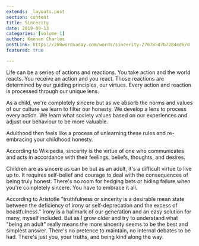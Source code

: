 ```yaml
---
extends: _layouts.post
section: content
title: Sincerity
date: 2019-09-13
categories: [volume-1]
author: Keenen Charles
postLink: https://200wordsaday.com/words/sincerity-270785d7b7284ed67d
featured: true

---
```


Life can be a series of actions and reactions. You take action and the world reacts. You receive an action and you react. Those reactions are determined by our guiding principles, our virtues. Every action and reaction is processed through our unique lens.

As a child, we're completely sincere but as we absorb the norms and values of our culture we learn to filter our honesty. We develop a lens to process every action. We learn what society values based on our experiences and adjust our behaviour to be more valuable. 

Adulthood then feels like a process of unlearning these rules and re-embracing your childhood honesty.

According to Wikipedia, sincerity is the virtue of one who communicates and acts in accordance with their feelings, beliefs, thoughts, and desires. 

Children are as sincere as can be but as an adult, it's a difficult virtue to live up to. It requires self-belief and courage to deal with the consequences of being truly honest. There's no room for hedging bets or hiding failure when you're completely sincere. You have to embrace it all. 

According to Aristotle "truthfulness or sincerity is a desirable mean state between the deficiency of irony or self-deprecation and the excess of boastfulness." Irony is a hallmark of our generation and an easy solution for many, myself included. But as I grow older and try to understand what "being an adult" really means the more sincerity seems to be the best and simplest answer. There's no pretence to maintain, no internal debates to be had. There's just you, your truths, and being kind along the way.